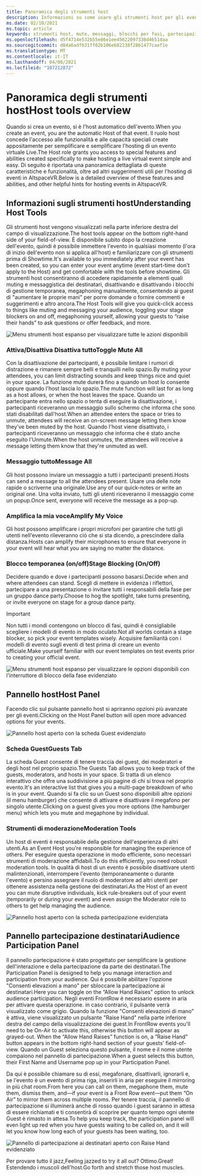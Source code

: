 ```yaml
---
title: Panoramica degli strumenti host
description: Informazioni su come usare gli strumenti host per gli eventi non FrontRow, tra cui muting, messaggistica e moderazione.
ms.date: 02/10/2021
ms.topic: article
keywords: strumenti host, mute, messaggi, blocchi per fasi, partecipazione al pubblico
ms.openlocfilehash: d5f4714e532b55e86e1ee45622097338d4651daa
ms.sourcegitcommit: d84a6adf631ff02b106e682238f2861477caef1e
ms.translationtype: MT
ms.contentlocale: it-IT
ms.lasthandoff: 04/08/2021
ms.locfileid: "107212872"
---
```

# <a name="host-tools-overview"></a><span data-ttu-id="65901-104">Panoramica degli strumenti host</span><span class="sxs-lookup"><span data-stu-id="65901-104">Host tools overview</span></span>

<span data-ttu-id="65901-105">Quando si crea un evento, si è l'host automatico dell'evento.</span><span class="sxs-lookup"><span data-stu-id="65901-105">When you create an event, you are the automatic Host of that event.</span></span> <span data-ttu-id="65901-106">Il ruolo host concede l'accesso alle funzionalità e alle capacità speciali create appositamente per semplificare e semplificare l'hosting di un evento virtuale Live.</span><span class="sxs-lookup"><span data-stu-id="65901-106">The Host role grants you access to special features and abilities created specifically to make hosting a live virtual event simple and easy.</span></span> <span data-ttu-id="65901-107">Di seguito è riportata una panoramica dettagliata di queste caratteristiche e funzionalità, oltre ad altri suggerimenti utili per l'hosting di eventi in AltspaceVR.</span><span class="sxs-lookup"><span data-stu-id="65901-107">Below is a detailed overview of these features and abilities, and other helpful hints for hosting events in AltspaceVR.</span></span>

## <a name="understanding-host-tools"></a><span data-ttu-id="65901-108">Informazioni sugli strumenti host</span><span class="sxs-lookup"><span data-stu-id="65901-108">Understanding Host Tools</span></span>

<span data-ttu-id="65901-109">Gli strumenti host vengono visualizzati nella parte inferiore destra del campo di visualizzazione.</span><span class="sxs-lookup"><span data-stu-id="65901-109">The host tools appear on the bottom right-hand side of your field-of-view.</span></span> <span data-ttu-id="65901-110">È disponibile subito dopo la creazione dell'evento, quindi è possibile immettere l'evento in qualsiasi momento (l'ora di inizio dell'evento non si applica all'host) e familiarizzare con gli strumenti prima di Showtime.</span><span class="sxs-lookup"><span data-stu-id="65901-110">It's available to you immediately after your event has been created, so you can enter your event anytime (event start-time don't apply to the Host) and get comfortable with the tools before showtime.</span></span> <span data-ttu-id="65901-111">Gli strumenti host consentiranno di accedere rapidamente a elementi quali muting e messaggistica dei destinatari, disattivando e disattivando i blocchi di gestione temporanea, megaphoning manualmente, consentendo ai guest di "aumentare le proprie mani" per porre domande o fornire commenti e suggerimenti e altro ancora.</span><span class="sxs-lookup"><span data-stu-id="65901-111">The Host Tools will give you quick-click access to things like muting and messaging your audience, toggling your stage blockers on and off, megaphoning yourself, allowing your guests to “raise their hands” to ask questions or offer feedback, and more.</span></span>

![Menu strumenti host espanso per visualizzare tutte le azioni disponibili](images/host-tools-img-01.png) 

### <a name="toggle-mute-all"></a><span data-ttu-id="65901-113">Attiva/Disattiva Disattiva tutto</span><span class="sxs-lookup"><span data-stu-id="65901-113">Toggle Mute All</span></span>

<span data-ttu-id="65901-114">Con la disattivazione dei partecipanti, è possibile limitare i rumori di distrazione e rimanere sempre belli e tranquilli nello spazio.</span><span class="sxs-lookup"><span data-stu-id="65901-114">By muting your attendees, you can limit distracting sounds and keep things nice and quiet in your space.</span></span> <span data-ttu-id="65901-115">La funzione mute durerà fino a quando un host lo consente oppure quando l'host lascia lo spazio.</span><span class="sxs-lookup"><span data-stu-id="65901-115">The mute function will last for as long as a host allows, or when the host leaves the space.</span></span> <span data-ttu-id="65901-116">Quando un partecipante entra nello spazio o tenta di eseguire la disattivazione, i partecipanti riceveranno un messaggio sullo schermo che informa che sono stati disabilitati dall'host.</span><span class="sxs-lookup"><span data-stu-id="65901-116">When an attendee enters the space or tries to unmute, attendees will receive an on-screen message letting them know they’ve been muted by the host.</span></span> <span data-ttu-id="65901-117">Quando l'host viene disattivato, i partecipanti riceveranno un messaggio che informa che è stato anche eseguito l'Unmute.</span><span class="sxs-lookup"><span data-stu-id="65901-117">When the host unmutes, the attendees will receive a message letting them know that they're unmuted as well.</span></span>

### <a name="message-all"></a><span data-ttu-id="65901-118">Messaggio tutto</span><span class="sxs-lookup"><span data-stu-id="65901-118">Message All</span></span>

<span data-ttu-id="65901-119">Gli host possono inviare un messaggio a tutti i partecipanti presenti.</span><span class="sxs-lookup"><span data-stu-id="65901-119">Hosts can send a message to all the attendees present.</span></span> <span data-ttu-id="65901-120">Usare una delle note rapide o scriverne una originale.</span><span class="sxs-lookup"><span data-stu-id="65901-120">Use any of our quick-notes or write an original one.</span></span> <span data-ttu-id="65901-121">Una volta inviato, tutti gli utenti riceveranno il messaggio come un popup.</span><span class="sxs-lookup"><span data-stu-id="65901-121">Once sent, everyone will receive the message as a pop-up.</span></span>

### <a name="amplify-my-voice"></a><span data-ttu-id="65901-122">Amplifica la mia voce</span><span class="sxs-lookup"><span data-stu-id="65901-122">Amplify My Voice</span></span>

<span data-ttu-id="65901-123">Gli host possono amplificare i propri microfoni per garantire che tutti gli utenti nell'evento rileveranno ciò che si sta dicendo, a prescindere dalla distanza.</span><span class="sxs-lookup"><span data-stu-id="65901-123">Hosts can amplify their microphones to ensure that everyone in your event will hear what you are saying no matter the distance.</span></span>

### <a name="stage-blocking-onoff"></a><span data-ttu-id="65901-124">Blocco temporanea (on/off)</span><span class="sxs-lookup"><span data-stu-id="65901-124">Stage Blocking (On/Off)</span></span>

<span data-ttu-id="65901-125">Decidere quando e dove i partecipanti possono basarsi.</span><span class="sxs-lookup"><span data-stu-id="65901-125">Decide when and where attendees can stand.</span></span> <span data-ttu-id="65901-126">Scegli di mettere in evidenza i riflettori, partecipare a una presentazione o invitare tutti i responsabili della fase per un gruppo dance party.</span><span class="sxs-lookup"><span data-stu-id="65901-126">Choose to hog the spotlight, take turns presenting, or invite everyone on stage for a group dance party.</span></span>

> [!IMPORTANT]
> <span data-ttu-id="65901-127">Non tutti i mondi contengono un blocco di fasi, quindi è consigliabile scegliere i modelli di evento in modo oculato.</span><span class="sxs-lookup"><span data-stu-id="65901-127">Not all worlds contain a stage blocker, so pick your event templates wisely.</span></span> <span data-ttu-id="65901-128">Acquisire familiarità con i modelli di evento sugli eventi di test prima di creare un evento ufficiale.</span><span class="sxs-lookup"><span data-stu-id="65901-128">Make yourself familiar with our event templates on test events prior to creating your official event.</span></span>

![Menu strumenti host espanso per visualizzare le opzioni disponibili con l'interruttore di blocco della fase evidenziato](images/host-tools-img-02.png)

## <a name="host-panel"></a><span data-ttu-id="65901-130">Pannello host</span><span class="sxs-lookup"><span data-stu-id="65901-130">Host Panel</span></span>

<span data-ttu-id="65901-131">Facendo clic sul pulsante pannello host si apriranno opzioni più avanzate per gli eventi.</span><span class="sxs-lookup"><span data-stu-id="65901-131">Clicking on the Host Panel button will open more advanced options for your events.</span></span>

![Pannello host aperto con la scheda Guest evidenziato](images/host-tools-img-03.png)

### <a name="guests-tab"></a><span data-ttu-id="65901-133">Scheda Guest</span><span class="sxs-lookup"><span data-stu-id="65901-133">Guests Tab</span></span>

<span data-ttu-id="65901-134">La scheda Guest consente di tenere traccia dei guest, dei moderatori e degli host nel proprio spazio.</span><span class="sxs-lookup"><span data-stu-id="65901-134">The Guests Tab allows you to keep track of the guests, moderators, and hosts in your space.</span></span> <span data-ttu-id="65901-135">Si tratta di un elenco interattivo che offre una suddivisione a più pagine di chi si trova nel proprio evento.</span><span class="sxs-lookup"><span data-stu-id="65901-135">It's an interactive list that gives you a multi-page breakdown of who is in your event.</span></span> <span data-ttu-id="65901-136">Quando si fa clic su un Guest sono disponibili altre opzioni (il menu hamburger) che consente di attivare e disattivare il megafono per singolo utente.</span><span class="sxs-lookup"><span data-stu-id="65901-136">Clicking on a guest gives you more options (the hamburger menu) which lets you mute and megaphone by individual.</span></span>

### <a name="moderation-tools"></a><span data-ttu-id="65901-137">Strumenti di moderazione</span><span class="sxs-lookup"><span data-stu-id="65901-137">Moderation Tools</span></span>

<span data-ttu-id="65901-138">Un host di eventi è responsabile della gestione dell'esperienza di altri utenti.</span><span class="sxs-lookup"><span data-stu-id="65901-138">As an Event Host you're responsible for managing the experience of others.</span></span> <span data-ttu-id="65901-139">Per eseguire questa operazione in modo efficiente, sono necessari strumenti di moderazione affidabili.</span><span class="sxs-lookup"><span data-stu-id="65901-139">To do this efficiently, you need robust moderation tools.</span></span> <span data-ttu-id="65901-140">In qualità di host di un evento è possibile disattivare utenti malintenzionati, interrompere l'evento (temporaneamente o durante l'evento) e persino assegnare il ruolo di moderatore ad altri utenti per ottenere assistenza nella gestione dei destinatari.</span><span class="sxs-lookup"><span data-stu-id="65901-140">As the Host of an event you can mute disruptive individuals, kick rule-breakers out of your event (temporarily or during your event) and even assign the Moderator role to others to get help managing the audience.</span></span>

![Pannello host aperto con la scheda partecipazione evidenziata](images/host-tools-img-04.png)

## <a name="audience-participation-panel"></a><span data-ttu-id="65901-142">Pannello partecipazione destinatari</span><span class="sxs-lookup"><span data-stu-id="65901-142">Audience Participation Panel</span></span>

<span data-ttu-id="65901-143">Il pannello partecipazione è stato progettato per semplificare la gestione dell'interazione e della partecipazione da parte dei destinatari.</span><span class="sxs-lookup"><span data-stu-id="65901-143">The Participation Panel is designed to help you manage interaction and participation from your audience.</span></span> <span data-ttu-id="65901-144">Qui è possibile abilitare l'opzione "Consenti elevazioni a mano" per sbloccare la partecipazione ai destinatari.</span><span class="sxs-lookup"><span data-stu-id="65901-144">Here you can toggle on the “Allow Hand Raises” option to unlock audience participation.</span></span> <span data-ttu-id="65901-145">Negli eventi FrontRow è necessario essere in aria per attivare questa operazione. in caso contrario, il pulsante verrà visualizzato come grigio. Quando la funzione "Consenti elevazioni di mano" è attiva, viene visualizzato un pulsante "Raise Hand" nella parte inferiore destra del campo della visualizzazione dei guest.</span><span class="sxs-lookup"><span data-stu-id="65901-145">In FrontRow events you'll need to be On-Air to activate this, otherwise this button will appear as grayed-out. When the “Allow Hand Raises” function is on, a “Raise Hand” button appears in the bottom right-hand section of your guests’ field-of-view.</span></span> <span data-ttu-id="65901-146">Quando un Guest seleziona questo pulsante, il nome e il nome utente compaiono nel pannello di partecipazione.</span><span class="sxs-lookup"><span data-stu-id="65901-146">When a guest selects this button, their First Name and Username pop up in your Participation Panel.</span></span> 

<span data-ttu-id="65901-147">Da qui è possibile chiamare su di essi, megafonare, disattivarli, ignorarli e, se l'evento è un evento di prima riga, inserirli in aria per eseguire il mirroring in più chat room.</span><span class="sxs-lookup"><span data-stu-id="65901-147">From here you can call on them, megaphone them, mute them, dismiss them, and—if your event is a Front Row event—put them “On Air” to mirror them across multiple rooms.</span></span> <span data-ttu-id="65901-148">Per tenere traccia, il pannello di partecipazione si illuminerà anche di rosso quando i guest saranno in attesa di essere richiamati e ti consentirà di scoprire per quanto tempo ogni utente Guest è rimasto in attesa.</span><span class="sxs-lookup"><span data-stu-id="65901-148">To help you keep track, the participation panel will even light up red when you have guests waiting to be called on, and it will let you know how long each of your guests has been waiting, too.</span></span>
 
![Pannello di partecipazione ai destinatari aperto con Raise Hand evidenziato](images/host-tools-img-05.png)

<span data-ttu-id="65901-150">Per provare tutto il jazz,</span><span class="sxs-lookup"><span data-stu-id="65901-150">Feeling jazzed to try it all out?</span></span> <span data-ttu-id="65901-151">Ottimo.</span><span class="sxs-lookup"><span data-stu-id="65901-151">Great!</span></span> <span data-ttu-id="65901-152">Estendendo i muscoli dell'host.</span><span class="sxs-lookup"><span data-stu-id="65901-152">Go forth and stretch those host muscles.</span></span>